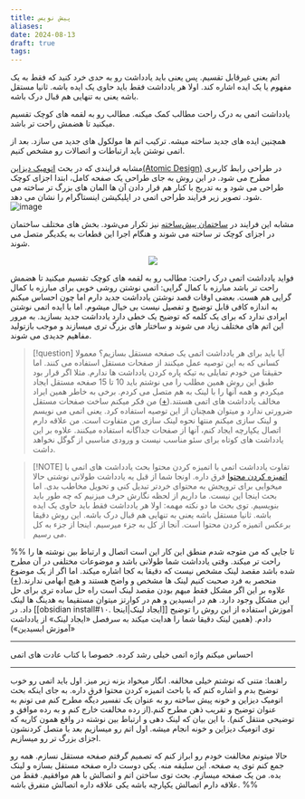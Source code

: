 ```yaml
---
title: پیش نویس
aliases: 
date: 2024-08-13
draft: true
tags:
---
```

اتم یعنی غیرقابل تقسیم. پس یعنی باید یادداشت رو به حدی خرد کنید که فقط به یک مفهوم یا یک ایده اشاره کند. اولا هر یادداشت فقط باید حاوی یک ایده باشه. ثانیا مستقل باشه یعنی به تنهایی هم قبال درک باشه.

یادداشت اتمی به درک راحت مطالب کمک میکنه. مطالب رو به لقمه های کوچک تقسیم میکنید تا هضمش راحت تر باشد.

همچنین ایده های جدید ساخته میشه.  ترکیب اتم ها مولکول های جدید می سازد.
بعد از اتمی نوشتن باید ارتباطات و اتصالات رو مشخص کنیم.

مشابه فرایندی که در بحث [اتومیک دیزاین(Atomic Design)](https://atomicdesign.bradfrost.com/chapter-2/) در طراحی رابط کاربری مطرح می شود.
در این روش به جای طراحی یک صفحه کامل، ابتدا اجزای کوچک طراحی می شود و به تدریج با کنار هم قرار دادن آن ها المان های بزرگ تر ساخته می شود. تصویر زیر فرایند طراحی اتمی در اپلیکیشن اینستاگرام را نشان می دهد.
![image](https://atomicdesign.bradfrost.com/images/content/instagram-atomic.png)


مشابه این فرایند در [ساختمان پیش‌ساخته](https://en.wikipedia.org/wiki/Prefabricated_building) نیز تکرار می‌شود. بخش های مختلف ساختمان در اجزای کوچک تر ساخته می شوند و هنگام اجرا این قطعات به یکدیگر متصل می شوند.

<div style="text-align: center;"><img src="https://upload.wikimedia.org/wikipedia/commons/thumb/e/e1/Prefabricated_house_construction.gif/350px-Prefabricated_house_construction.gif" loading="lazy"></div>


فواید یادداشت اتمی
درک راحت: مطالب رو به لقمه های کوچک تقسیم میکنید تا هضمش راحت تر باشد
مبارزه با کمال گرایی: اتمی نوشتن روشی خوبی برای مبارزه با کمال گرایی هم هست. بعضی اوقات قصد نوشتن یادداشت جدید دارم اما چون احساس میکنم به اندازه کافی قابل توضیح و تفصیل نیست بی خیال میشوم. اما با ایده اتمی نوشتن ایرادی ندارد که برای یک کلمه که توضیح یک خطی دارد یادداشت جدید بسازید. به مرور این اتم های مختلف زیاد می شوند و ساختار های بزرگ تری میسازند و موجب بازتولید مفاهیم جدیدی می شوند.



> [!question] آیا باید برای هر یادداشت اتمی یک صفحه مستقل بسازیم؟
> معمولا کسانی که به این توصیه عمل میکنند از صفحات مستقل استفاده می کنند. اما حقیقتا من خودم تمایلی به تیکه پاره کردن یادداشت ها ندارم. مثلا اگر قرار بود طبق این روش همین مطلب را می نوشتم باید 10 تا 15 صفحه مستقل ایجاد میکردم و همه آنها را با لینک به هم متصل می کردم. برخی به خاطر همین ایراد مخالف یادداشت های اتمی هستند.([+](https://youtu.be/YB0Wn3a1ZWc?si=qmTvOMnCKAivhHcm)) 
> من فکر میکنم ساخت صفحات مستقل ضرورتی ندارد و میتوان همچنان از این توصیه استفاده کرد. یعنی اتمی می نویسم و لینک سازی میکنم منتها نحوه لینک سازی من متفاوت است. من علاقه دارم اتصال یکپارچه ایجاد کنم، آنها از صفحات جداگانه استفاده میکنند.
> علاوه بر این یادداشت های کوتاه برای سئو مناسب نیست و ورودی مناسبی از گوگل نخواهد داشت.

> [!NOTE] تفاوت یادداشت اتمی با اتمیزه کردن محتوا
> بحث یادداشت های اتمی با [اتمیزه کردن محتوا](https://motamem.org/%D8%A7%D8%AA%D9%85%DB%8C%D8%B2%D9%87-%DA%A9%D8%B1%D8%AF%D9%86-%D9%85%D8%AD%D8%AA%D9%88%D8%A7/) فرق داره. اونجا شما از قبل یه یادداشت طولانی نوشتی حالا میخوایی برای ترویجش به محتوای خردتر تبدیل کنی و تحویل مخاطب بدی. اما بحث اینجا این نیست. ما داریم از لحظه نگارش حرف میزنیم که چه طور باید بنویسیم. توی بحث ما دو نکته مهمه: اولا هر یادداشت فقط باید حاوی یک ایده باشه. ثانیا مستقل باشه یعنی به تنهایی هم قبال درک باشه.
> این روش دقیقا برعکس اتمیزه کردن محتوا است.  آنجا از کل به جزء میرسیم. اینجا از جزء به کل می رسیم.














%%
تا جایی که من متوجه شدم منطق این کار این است اتصال و ارتباط بین نوشته ها را راحت تر میکند. وقتی یادداشت شما طولانی باشد و موضوعات مختلفی در آن مطرح شده باشد مقصد لینک مشخص نیست که دقیقا به کجا اشاره میکند. اما اگر از یک موضوع منحصر به فرد صحبت کنیم لینک ها مشخص و واضح هستند و هیچ ابهامی ندارند.([+](https://notes.andymatuschak.org/Evergreen_notes_should_be_atomic))
علاوه بر این اگر مشکل فقط مبهم بودن مقصد لینک است راه حل ساده تری برای حل این مشکل وجود دارد. هم در ابسیدین و هم در کوارتز میتوان مستقیما به هدینگ ها لینک داد. در [[obsidian install#۱۰. ایجاد لینک|اینجا]] آموزش استفاده از این روش را توضیح دادم. (همین لینک دقیقا شما را هدایت میکند به سرفصل «ایجاد لینک» از یادداشت «آموزش ابسیدین»)

---

احساس میکنم واژه اتمی خیلی رشد کرده. خصوصا با کتاب عادت های اتمی

---

راهنما:
متنی که نوشتم خیلی مخالفه. انگار میخواد بزنه زیر میز.
اول باید اتمی رو خوب توضیح بدم و اشاره کنم که با باحث اتمیزه کردن محتوا فرق داره.
به جای اینکه بحث اتومیک دیزاین و خونه پیش ساخته رو به عنوان یک تفسیر دیگه مطرح کنم می تونم به عنوان توضیح و تقریب ذهن مطرح کنم.(از رده مخالفت خارج کنم و به رده موافق و توضیحی منتقل کنم). با این بیان که لینک دهی و ارتباط بین نوشته در واقع همون کاریه که توی اتومیک دیزاین و خونه انجام میشه. اول اتم رو میسازیم بعد با متصل کردنشون اجزای بزرگ تر رو میسازیم. 

حالا میتونم مخالفت خودم رو ابراز کنم که تصمیم گرفتم صفحه مستقل نسازم. همه رو جمع کنم توی یه صفحه. این سلیقه منه. یکی دوست داره صفحه  مستقل بسازه و لینک بده. من یک صفحه میسازم. بحث توی ساختن اتم و اتصالش با هم موافقیم. فقط من علاقه دارم اتصالش یکپارچه باشه یکی علاقه داره اتصالش متفرق باشه.
%%